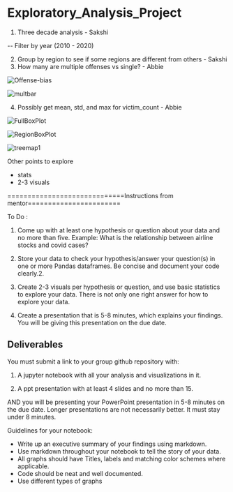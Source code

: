 # Exploratory_Analysis_Project



1. Three decade analysis - Sakshi
 
 -- Filter by year (2010 - 2020)
 
2. Group by region to see if some regions are different from others - Sakshi
3. How many are multiple offenses vs single? - Abbie

![Offense-bias](https://user-images.githubusercontent.com/59490033/140683249-fe4ff4d8-9c9c-48b0-bae0-ab327a333c27.PNG)

![multbar](https://user-images.githubusercontent.com/59490033/140683583-2b86dc7f-8d15-4f35-a967-32edd2701941.png)

4. Possibly get mean, std, and max for victim_count - Abbie

![FullBoxPlot](https://user-images.githubusercontent.com/59490033/140683335-d96212b0-994e-4d7b-96fe-b0863ad2f40b.PNG)

![RegionBoxPlot](https://user-images.githubusercontent.com/59490033/140683371-0527c2b1-677f-463e-885d-49423d68e583.PNG)

![treemap1](https://user-images.githubusercontent.com/59490033/140683422-47e68a1c-c478-410e-b2fb-d1911daeeda1.png)


Other points to explore
- stats 
- 2-3 visuals

=============================Instructions from mentor=======================


To Do :
  1. Come up with at least one hypothesis or question about your data and no more than five. Example: What is the relationship between airline stocks and covid cases?

  2. Store your data to check your hypothesis/answer your question(s) in one or more Pandas dataframes. Be concise and document your code clearly.2. 

  3. Create 2-3 visuals per hypothesis or question, and use basic statistics to explore your data. There is not only one right answer for how to explore your data.

  4. Create a presentation that is 5-8 minutes, which explains your findings. You will be giving this presentation on the due date.

## Deliverables
You must submit a link to your group github repository with:

  1. A jupyter notebook with all your analysis and visualizations in it.

  2. A ppt presentation with at least 4 slides and no more than 15.

AND you will be presenting your PowerPoint presentation in 5-8 minutes on the due date. Longer presentations are not necessarily better. It must stay under 8 minutes.

Guidelines for your notebook:
  - Write up an executive summary of your findings using markdown.
  - Use markdown throughout your notebook to tell the story of your data.
  - All graphs should have Titles, labels and matching color schemes where applicable.
  - Code should be neat and well documented.
  - Use different types of graphs

